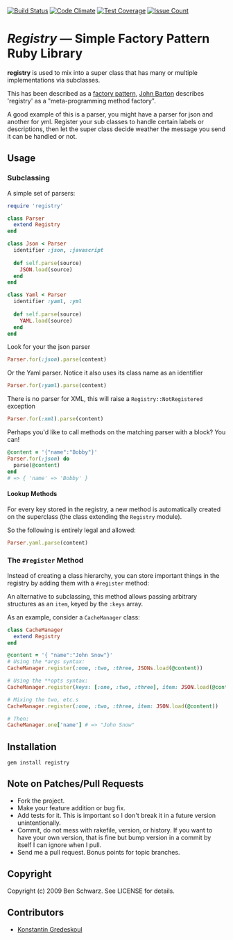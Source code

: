[![Build Status](https://travis-ci.org/kigster/registry.svg?branch=master)](https://travis-ci.org/kigster/registry)
[![Code Climate](https://codeclimate.com/github/kigster/registry/badges/gpa.svg)](https://codeclimate.com/github/kigster/registry)
[![Test Coverage](https://codeclimate.com/github/kigster/registry/badges/coverage.svg)](https://codeclimate.com/github/kigster/registry/coverage)
[![Issue Count](https://codeclimate.com/github/kigster/registry/badges/issue_count.svg)](https://codeclimate.com/github/kigster/registry)

# *Registry* — Simple Factory Pattern Ruby Library

**registry** is used to mix into a super class that has many or multiple implementations via subclasses. 

This has been described as a [factory pattern](http://en.wikipedia.org/wiki/Factory_method_pattern), [John Barton](http://whoisjohnbarton.com/) describes 'registry' as a "meta-programming method factory". 

A good example of this is a parser, you might have a parser for json and another for yml. Register your sub classes to handle certain labels or descriptions, then let the super class decide weather the message you send it can be handled or not.

## Usage

### Subclassing

A simple set of parsers: 

```ruby
require 'registry'

class Parser
  extend Registry
end

class Json < Parser
  identifier :json, :javascript
  
  def self.parse(source)
    JSON.load(source)
  end
end

class Yaml < Parser
  identifier :yaml, :yml
  
  def self.parse(source)
    YAML.load(source)
  end
end
```
    
Look for your the json parser 

```ruby
Parser.for(:json).parse(content)
```
    
Or the Yaml parser. Notice it also uses its class name as an identifier

```ruby
Parser.for(:yaml).parse(content)
```

There is no parser for XML, this will raise a `Registry::NotRegistered` exception

```ruby
Parser.for(:xml).parse(content)
```

Perhaps you'd like to call methods on the matching parser with a block? You can! 

```ruby
@content = '{"name":"Bobby"}'
Parser.for(:json) do
  parse(@content)
end
# => { 'name' => 'Bobby' }
```

#### Lookup Methods

For every key stored in the registry, a new method is automatically created on the superclass (the class extending the `Registry` module).

So the following is entirely legal and allowed:

```ruby
Parser.yaml.parse(content)
```

### The `#register` Method

Instead of creating a class hierarchy, you can store important things in the registry by adding them with a `#register` method:

An alternative to subclassing, this method allows passing arbitrary
structures as an `item`, keyed by the `:keys` array.

As an example, consider a `CacheManager` class:

```ruby
class CacheManager
  extend Registry
end

@content = '{ "name":"John Snow"}'
# Using the *args syntax:
CacheManager.register(:one, :two, :three, JSONs.load(@content))

# Using the **opts syntax:
CacheManager.register(keys: [:one, :two, :three], item: JSON.load(@content))

# Mixing the two, etc.s 
CacheManager.register(:one, :two, :three, item: JSON.load(@content))

# Then:
CacheManager.one['name'] # => "John Snow"
```

## Installation

    gem install registry 

## Note on Patches/Pull Requests
 
* Fork the project.
* Make your feature addition or bug fix.
* Add tests for it. This is important so I don't break it in a future version unintentionally.
* Commit, do not mess with rakefile, version, or history. If you want to have your own version, that is fine but bump version in a commit by itself I can ignore when I pull.
* Send me a pull request. Bonus points for topic branches.

## Copyright

Copyright (c) 2009 Ben Schwarz. See LICENSE for details.

## Contributors

 * [Konstantin Gredeskoul](https://github.com/kigster)
 
 

